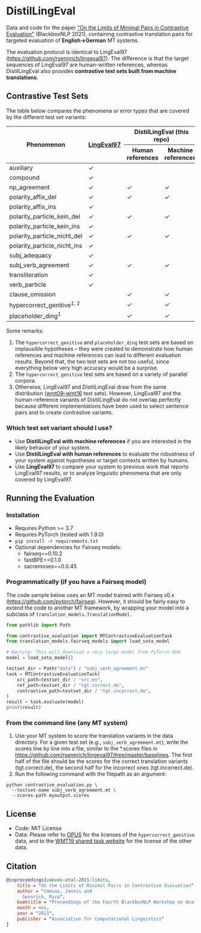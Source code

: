 
# DistilLingEval

Data and code for the paper ["On the Limits of Minimal Pairs in Contrastive Evaluation"](https://arxiv.org/abs/2109.07465) (BlackboxNLP 2021), containing contrastive translation pairs for targeted evaluation of **English→German** MT systems.

The evaluation protocol is identical to LingEval97 (https://github.com/rsennrich/lingeval97).
The difference is that the target sequences of LingEval97 are human-written references, whereas DistilLingEval also provides **contrastive test sets built from machine translations**.

## Contrastive Test Sets

The table below compares the phenomena or error types that are covered by the different test set variants:

<table>
<thead>
  <tr>
    <th rowspan="2">Phenomenon</th>
    <th rowspan="2"><a href="https://github.com/rsennrich/lingeval97">LingEval97</a></th>
    <th colspan="2">DistilLingEval (this repo)</th>
  </tr>
  <tr>
    <th>Human references</th>
    <th>Machine references</th>
  </tr>
</thead>
<tbody>
  <tr>
    <td>auxiliary</td>
    <td>✓</td>
    <td></td>
    <td></td>
  </tr>
  <tr>
    <td>compound</td>
    <td>✓</td>
    <td></td>
    <td></td>
  </tr>
  <tr>
    <td>np_agreement</td>
    <td>✓</td>
    <td>✓</td>
    <td>✓</td>
  </tr>
  <tr>
    <td>polarity_affix_del</td>
    <td>✓</td>
    <td>✓</td>
    <td>✓</td>
  </tr>
  <tr>
    <td>polarity_affix_ins</td>
    <td>✓</td>
    <td></td>
    <td></td>
  </tr>
  <tr>
    <td>polarity_particle_kein_del</td>
    <td>✓</td>
    <td>✓</td>
    <td>✓</td>
  </tr>
  <tr>
    <td>polarity_particle_kein_ins</td>
    <td>✓</td>
    <td></td>
    <td></td>
  </tr>
  <tr>
    <td>polarity_particle_nicht_del</td>
    <td>✓</td>
    <td>✓</td>
    <td>✓</td>
  </tr>
  <tr>
    <td>polarity_particle_nicht_ins</td>
    <td>✓</td>
    <td></td>
    <td></td>
  </tr>
  <tr>
    <td>subj_adequacy</td>
    <td>✓</td>
    <td></td>
    <td></td>
  </tr>
  <tr>
    <td>subj_verb_agreement</td>
    <td>✓</td>
    <td>✓</td>
    <td>✓</td>
  </tr>
  <tr>
    <td>transliteration</td>
    <td>✓</td>
    <td></td>
    <td></td>
  </tr>
  <tr>
    <td>verb_particle</td>
    <td>✓</td>
    <td></td>
    <td></td>
  </tr>
  <tr>
    <td>clause_omission</td>
    <td></td>
    <td>✓</td>
    <td>✓</td>
  </tr>
  <tr>
    <td>hypercorrect_genitive<sup>1, 2</sup></td>
    <td></td>
    <td>✓</td>
    <td>✓</td>
  </tr>
  <tr>
    <td>placeholder_ding<sup>1</sup></td>
    <td></td>
    <td>✓</td>
    <td>✓</td>
  </tr>
</tbody>
</table>

Some remarks:
1. The `hypercorrect_genitive` and `placeholder_ding` test sets are based on implausible hypotheses – they were created to demonstrate how human references and machine references can lead to different evaluation results. Beyond that, the two test sets are not too useful, since everything below very high accuracy would be a surprise.
2. The `hypercorrect_genitive` test sets are based on a variety of parallel corpora.
3. Otherwise, LingEval97 and DistilLingEval draw from the same distribution ([wmt09–wmt16](https://github.com/mjpost/sacrebleu/blob/master/DATASETS.md) test sets). However, LingEval97 and the human-reference variants of DistilLingEval do not overlap perfectly because different implementations have been used to select sentence pairs and to create contrastive variants.

### Which test set variant should I use?

- Use **DistilLingEval with machine references** if you are interested in the likely behavior of your system.
- Use **DistilLingEval with human references** to evaluate the robustness of your system against hypotheses or target contexts written by humans.
- Use **LingEval97** to compare your system to previous work that reports LingEval97 results, or to analyze linguistic phenomena that are only covered by LingEval97.

## Running the Evaluation

### Installation

- Requires Python >= 3.7
- Requires PyTorch (tested with 1.9.0)
- `pip install -r requirements.txt`
- Optional dependencies for Fairseq models:
    - fairseq==0.10.2
    - fastBPE==0.1.0
    - sacremoses==0.0.45

### Programmatically (if you have a Fairseq model)
The code sample below uses an MT model trained with Fairseq v0.x (https://github.com/pytorch/fairseq).
However, it should be fairly easy to extend the code to another MT framework, by wrapping your model into a subclass of `translation_models.TranslationModel`.

```python
from pathlib import Path

from contrastive_evaluation import MTContrastiveEvaluationTask
from translation_models.fairseq_models import load_sota_model

# Warning: This will download a very large model from PyTorch Hub
model = load_sota_model()

testset_dir = Path("data") / "subj_verb_agreement.mt"
task = MTContrastiveEvaluationTask(
    src_path=testset_dir / "src.en",
    ref_path=testset_dir / "tgt.correct.de",
    contrastive_path=testset_dir / "tgt.incorrect.de",
)
result = task.evaluate(model)
print(result)
```

### From the command line (any MT system)
1. Use your MT system to score the translation variants in the data directory. For a given test set (e.g., `subj_verb_agreement.mt`), write the scores line by line into a file, similar to the *.scores files in https://github.com/rsennrich/lingeval97/tree/master/baselines. The first half of the file should be the scores for the correct translation variants (tgt.correct.de), the second half for the incorrect ones (tgt.incorrect.de).
2. Run the following command with the filepath as an argument:
```shell
python contrastive_evaluation.py \
  --testset-name subj_verb_agreement.mt \
  --scores-path myoutput.scores
```

## License
- Code: MIT License
- Data: Please refer to [OPUS](https://opus.nlpl.eu/) for the licenses of the `hypercorrect_genitive` data, and to the [WMT19 shared task website](https://opus.nlpl.eu/) for the license of the other data.

## Citation
```bibtex
@inproceedings{vamvas-etal-2021-limits,
    title = "On the Limits of Minimal Pairs in Contrastive Evaluation",
    author = "Vamvas, Jannis and
      Sennrich, Rico",
    booktitle = "Proceedings of the Fourth BlackboxNLP Workshop on Analyzing and Interpreting Neural Networks for NLP",
    month = nov,
    year = "2021",
    publisher = "Association for Computational Linguistics"
}
```
